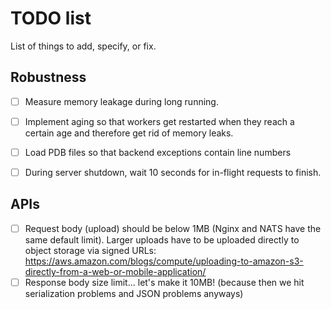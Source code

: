 # TODO list

List of things to add, specify, or fix.


## Robustness

- [ ] Measure memory leakage during long running.
- [ ] Implement aging so that workers get restarted when they reach a certain age and therefore get rid of memory leaks.
- [ ] Load PDB files so that backend exceptions contain line numbers
- [ ] During server shutdown, wait 10 seconds for in-flight requests to finish.


## APIs

- [ ] Request body (upload) should be below 1MB (Nginx and NATS have the same default limit). Larger uploads have to be uploaded directly to object storage via signed URLs: https://aws.amazon.com/blogs/compute/uploading-to-amazon-s3-directly-from-a-web-or-mobile-application/
- [ ] Response body size limit... let's make it 10MB! (because then we hit serialization problems and JSON problems anyways)
